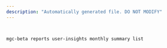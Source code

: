 ```yaml
---
description: "Automatically generated file. DO NOT MODIFY"
---
```


```bash


mgc-beta reports user-insights monthly summary list

```
